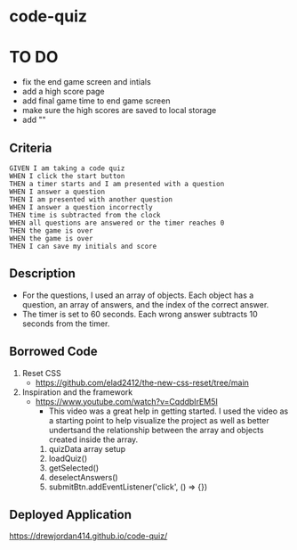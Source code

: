 # code-quiz

# TO DO
- fix the end game screen and intials
- add a high score page
- add final game time to end game screen
- make sure the high scores are saved to local storage
- add "<script src="https://code.jquery.com/jquery-3.5.1.min.js"></script>"

## Criteria

```
GIVEN I am taking a code quiz
WHEN I click the start button
THEN a timer starts and I am presented with a question
WHEN I answer a question
THEN I am presented with another question
WHEN I answer a question incorrectly
THEN time is subtracted from the clock
WHEN all questions are answered or the timer reaches 0
THEN the game is over
WHEN the game is over
THEN I can save my initials and score
```


## Description
- For the questions, I used an array of objects. Each object has a question, an array of answers, and the index of the correct answer.
- The timer is set to 60 seconds. Each wrong answer subtracts 10 seconds from the timer.

## Borrowed Code
1. Reset CSS
    - https://github.com/elad2412/the-new-css-reset/tree/main
2. Inspiration and the framework
    -  https://www.youtube.com/watch?v=CqddbIrEM5I
        - This video was a great help in getting started. I used the video as a starting point to help visualize the project as well as better undertsand the relationship between the array and objects created inside the array.
        1. quizData array setup
        2. loadQuiz()
        3. getSelected()
        4. deselectAnswers()
        5. submitBtn.addEventListener('click', () => {})
    

## Deployed Application
https://drewjordan414.github.io/code-quiz/




